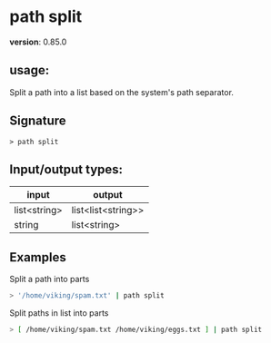 # path split

**version**: 0.85.0

## **usage**:

Split a path into a list based on the system's path separator.

## Signature

`> path split `

## Input/output types:

| input          | output                 |
| -------------- | ---------------------- |
| list\<string\> | list\<list\<string\>\> |
| string         | list\<string\>         |

## Examples

Split a path into parts

```bash
> '/home/viking/spam.txt' | path split
```

Split paths in list into parts

```bash
> [ /home/viking/spam.txt /home/viking/eggs.txt ] | path split
```
